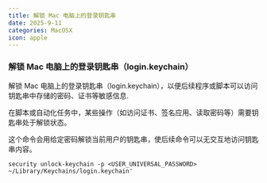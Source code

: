 ```yaml
---
title: 解锁 Mac 电脑上的登录钥匙串
date: 2025-9-11
categories: MacOSX
icon: apple
---
```


### 解锁 Mac 电脑上的登录钥匙串（login.keychain）

解锁 Mac 电脑上的登录钥匙串（login.keychain），以便后续程序或脚本可以访问钥匙串中存储的密码、证书等敏感信息.

在脚本或自动化任务中，某些操作（如访问证书、签名应用、读取密码等）需要钥匙串处于解锁状态。

这个命令会用给定密码解锁当前用户的钥匙串，使后续命令可以无交互地访问钥匙串内容。

```shell
security unlock-keychain -p <USER_UNIVERSAL_PASSWORD> ~/Library/Keychains/login.keychain'
```